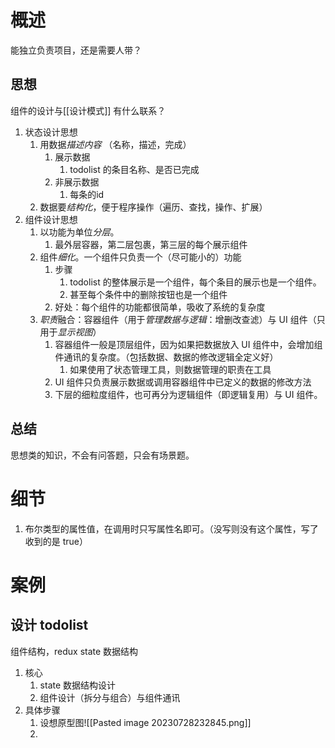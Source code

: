 # 概述
能独立负责项目，还是需要人带？
## 思想
组件的设计与[[设计模式]] 有什么联系？
1. 状态设计思想
	1. 用数据*描述内容* （名称，描述，完成）
		1. 展示数据
			1. todolist 的条目名称、是否已完成
		2. 非展示数据
			1. 每条的id
	2. 数据要*结构化*，便于程序操作（遍历、查找，操作、扩展）
2. 组件设计思想
	1. 以功能为单位*分层*。
		1. 最外层容器，第二层包裹，第三层的每个展示组件
	2. 组件*细化*。一个组件只负责一个（尽可能小的）功能
		1. 步骤
			1. todolist 的整体展示是一个组件，每个条目的展示也是一个组件。
			2. 甚至每个条件中的删除按钮也是一个组件
		2. 好处：每个组件的功能都很简单，吸收了系统的复杂度
	3. *职责*融合：容器组件（用于*管理数据与逻辑*：增删改查滤）与 UI 组件（只用于*显示视图*）
		1. 容器组件一般是顶层组件，因为如果把数据放入 UI 组件中，会增加组件通讯的复杂度。（包括数据、数据的修改逻辑全定义好）
			1. 如果使用了状态管理工具，则数据管理的职责在工具
		2. UI 组件只负责展示数据或调用容器组件中已定义的数据的修改方法
		3. 下层的细粒度组件，也可再分为逻辑组件（即逻辑复用）与 UI 组件。

## 总结
思想类的知识，不会有问答题，只会有场景题。
# 细节
1. 布尔类型的属性值，在调用时只写属性名即可。（没写则没有这个属性，写了收到的是 true）  
# 案例
## 设计 todolist
组件结构，redux state 数据结构
1. 核心
	1. state 数据结构设计
	2. 组件设计（拆分与组合）与组件通讯
2. 具体步骤
	1. 设想原型图![[Pasted image 20230728232845.png]] 
	2. 